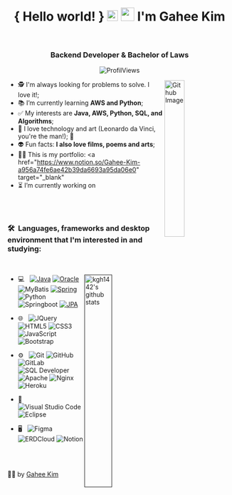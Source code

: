 <h1 align="center">{ Hello world! } 
                   <img src="https://github.com/rajput2107/rajput2107/blob/master/Assets/Earth.gif" width="24px">
                   <img src="https://raw.githubusercontent.com/iampavangandhi/iampavangandhi/master/gifs/Hi.gif" width="30px"> I'm Gahee Kim</h1>
 <p align="center"><br/>

  <!--
  <a href="https://www.linkedin.com/public-profile/settings?trk=d_flagship3_profile_self_view_public_profile&lipi=urn%3Ali%3Apage%3Ad_flagship3_profile_self_edit_contact_info%3B0eRLmcF7RMGODeWzWIo5qA%3D%3D"  target="_blank">
    <!-- <img src="https://img.shields.io/badge/-LinkedIn-blue?style=flat&logo=Linkedin&logoColor=white">
  </a>
  -->

  <!--
  <a href="mailto:kgh1442@gmail.com" target="_blank">
     <img src="https://img.shields.io/badge/-Gmail-c14438?style=flat&logo=Gmail&logoColor=white"> 
  </a>
  -->

</p>

<h3 align="center"> Backend Developer & Bachelor of Laws
  </h3>

<p align="center">
  <img alt="ProfilViews" src="https://views.whatilearened.today/views/github/kgh1442/kgh1442.svg" />
<!--  <img alt="visitors" src="https://visitor-badge.glitch.me/badge?page_id=kgh1442.kgh1442" />  -->
</p>

<img width="30%" align="right" alt="Github Image" src="https://media.giphy.com/media/fwbZnTftCXVocKzfxR/giphy.gif"/>

- 🕵️‍ I'm always looking for problems to solve. I love it!;
- 📚 I’m currently learning **AWS and Python**;
- ✅ My interests are **Java, AWS, Python, SQL, and Algorithms**;
- 🤖 I love technology and art (Leonardo da Vinci, you're the man!); 🎨
- 👽 Fun facts: **I also love films, poems and arts**;
- 👨‍🚀 This is my portfolio: <a href="https://www.notion.so/Gahee-Kim-a956a74fe6ae42b39da6693a95da06e0" target="_blank" </a>
- ⏳ I’m currently working on <a href=" " target="_blank"> </a>

<br/>
<br/>

<h3>🛠 &nbsp;Languages, frameworks and desktop environment that I'm interested in and studying:</h3> 
<br/>
<p>

  <a href=" ">
  <img width="35%" align="right" alt="kgh1442's github stats" src="https://github-readme-stats.vercel.app/api/top-langs/?username=kgh1442&count_private=true&theme=dracula">
  </a>

- 💻 &nbsp;
  [![Java](https://img.shields.io/badge/Java-purple?style=flat&logo=Java&logoColor=white&link=https://github.com/kgh1442)](https://github.com/kgh1442)
  [![Oracle](https://img.shields.io/badge/Oracle-blue?style=flat&logo=Oracle&logoColor=white&link=https://github.com/kgh1442)](https://github.com/kgh1442) 
  ![MyBatis](https://img.shields.io/badge/MyBatis%20-%2343853D.svg?&style=flat&logo=node.js&logoColor=white)
  [![Spring](https://img.shields.io/badge/Spring-orange?style=flat&logo=Spring&logoColor=white&link=https://github.com/kgh1442)](https://github.com/kgh1442)
  ![Python](https://img.shields.io/badge/Python%20-%2314354C.svg?&style=flat&logo=python&logoColor=white)
  ![Springboot](https://img.shields.io/badge/Springboot-%23777BB4.svg?&style=flat&logo=Springboot&logoColor=white)
  [![JPA](https://img.shields.io/badge/-A8B9CC?style=flat&logo=JPA&logoColor=white&link=https://github.com/kgh1442)](https://github.com/kgh1442) 

  
- 🌐 &nbsp;
  ![JQuery](https://img.shields.io/badge/JQuery%20-%2320232a.svg?&style=flat&logo=JQuery&logoColor=%2361DAFB)
  ![HTML5](https://img.shields.io/badge/HTML5%20-%23E34F26.svg?&style=flat&logo=html5&logoColor=white)
  ![CSS3](https://img.shields.io/badge/-CSS3-549FDE?style=flat-square&logo=css3&logoColor=white)
  ![JavaScript](https://img.shields.io/badge/-JavaScript-black?style=flat-square&logo=javascript)
  ![Bootstrap](https://img.shields.io/badge/BootStrap%20-%23563D7C.svg?&style=flat&logo=bootstrap&logoColor=white)
  
- ⚙️ &nbsp;
  ![Git](https://img.shields.io/badge/Git%20-%23F05033.svg?&style=flat&logo=git&logoColor=white)
  ![GitHub](https://img.shields.io/badge/GitHub%20-%23121011.svg?&style=flat&logo=github&logoColor=white)
  ![GitLab](https://img.shields.io/badge/GitLab%20-%23121011.svg?&style=flat&logo=gitlab&logoColor=white)
  ![SQL Developer](https://img.shields.io/badge/SQLDeveloper-%2300f.svg?&style=flat&logo=SQLDeveloper&logoColor=white)
  ![Apache](https://img.shields.io/badge/Apache%20-%23D42029.svg?&style=flat&logo=apache&logoColor=white)
  ![Nginx](https://img.shields.io/badge/Nginx%20-%23009639.svg?&style=flat&logo=nginx&logoColor=white)
  ![Heroku](https://img.shields.io/badge/Heroku%20-%23430098.svg?&style=flat&logo=heroku&logoColor=white)

- 🔧 &nbsp;
  ![Visual Studio Code](https://img.shields.io/badge/-Visual%20Studio%20Code-333333?style=flat&logo=visual-studio-code&logoColor=007ACC)
  ![Eclipse](https://img.shields.io/badge/-Eclipse%20-333333?style=flat&logo=Eclipse&logoColor=007ACC)
  
- 🖥 &nbsp;
  ![Figma](https://img.shields.io/badge/-Figma%20-%23F24E1E.svg?&style=flat&logo=figma&logoColor=white)
  ![ERDCloud](https://img.shields.io/badge/-ERDCloud-00ADEF?style=flat-square&logo=ERDCloud&logoColor=white)
  ![Notion](https://img.shields.io/badge/-Notion-16C60C?style=flat-square&logo=Notion&logoColor=white)

<br/>

<br/>

<p align="center">

👨‍🚀 by [Gahee Kim](https://github.com/)

</p>

<!-- ![React Native](https://img.shields.io/badge/-React%20Native-45b8d8?style=flat-square&logo=react&logoColor=white) --!>                                                      <!-- ![Vercel](https://img.shields.io/badge/-Vercel-000?style=flat-square&logo=vercel&logoColor=white) --!>     

